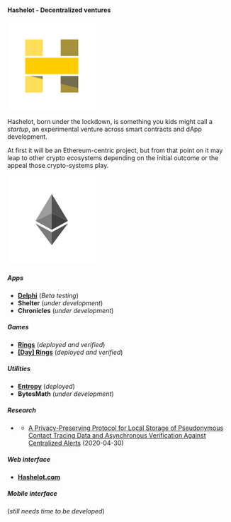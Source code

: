 #### Hashelot - Decentralized ventures

![Hash me like one of your french blocks.](/images/hashelot_wbg.png)

Hashelot, born under the lockdown, is something you kids might call a *startup*, an experimental venture across smart contracts and dApp development.

At first it will be an Ethereum-centric project, but from that point on it may leap to other crypto ecosystems depending on the initial outcome or the appeal those crypto-systems play.

![I think I might have sharded!](/images/hashelot_ethereum_wbg.png)

##### Apps
- [**Delphi**](/apps/ethereum/delphi) (*Beta testing*)
- **Shelter** (*under development*)
- **Chronicles** (*under development*)

##### Games
- [**Rings**](/games/ethereum/rings) (*deployed and verified*)
- [**[Day] Rings**](/games/ethereum/dayrings) (*deployed and verified*)

##### Utilities
- [**Entropy**](/utilities/ethereum/entropy) (*deployed*)
- **BytesMath** (*under development*)

##### Research
- - [A Privacy-Preserving Protocol for Local Storage of Pseudonymous Contact Tracing Data and Asynchronous Verification Against Centralized Alerts](/research/Tzero) (2020-04-30)

##### Web interface
- [**Hashelot.com**](https://www.hashelot.com)

##### Mobile interface
(*still needs time to be developed*)
